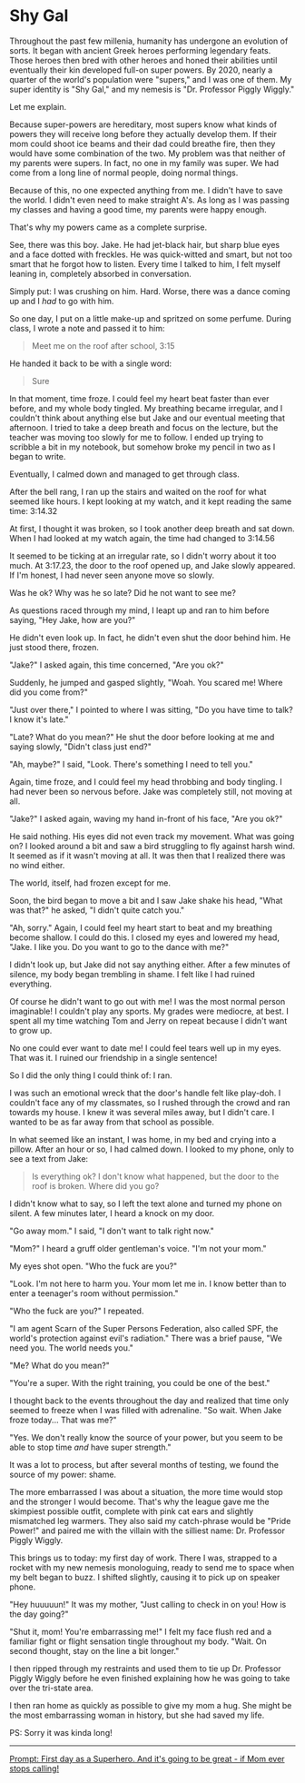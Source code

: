 # Shy Gal

Throughout the past few millenia, humanity has undergone an evolution of sorts.
It began with ancient Greek heroes performing legendary feats.
Those heroes then bred with other heroes and honed their abilities until eventually their kin developed full-on super powers.
By 2020, nearly a quarter of the world's population were "supers," and I was one of them.
My super identity is "Shy Gal," and my nemesis is "Dr. Professor Piggly Wiggly."

Let me explain.

Because super-powers are hereditary, most supers know what kinds of powers they will receive long before they actually develop them.
If their mom could shoot ice beams and their dad could breathe fire, then they would have some combination of the two.
My problem was that  neither of my parents were supers.
In fact, no one in my family was super.
We had come from a long line of normal people, doing normal things.

Because of this, no one expected anything from me.
I didn't have to save the world.
I didn't even need to make straight A's.
As long as I was passing my classes and having a good time, my parents were happy enough.

That's why my powers came as a complete surprise.

See, there was this boy. Jake.
He had jet-black hair, but sharp blue eyes and a face dotted with freckles.
He was quick-witted and smart, but not too smart that he forgot how to listen.
Every time I talked to him, I felt myself leaning in, completely absorbed in conversation.

Simply put: I was crushing on him. Hard.
Worse, there was a dance coming up and I *had* to go with him.

So one day, I put on a little make-up and spritzed on some perfume.
During class, I wrote a note and passed it to him:

> Meet me on the roof after school, 3:15

He handed it back to be with a single word:

> Sure

In that moment, time froze. I could feel my heart beat faster than ever before, and my whole body tingled.
My breathing became irregular, and I couldn't think about anything else but Jake and our eventual meeting that afternoon.
I tried to take a deep breath and focus on the lecture, but the teacher was moving too slowly for me to follow.
I ended up trying to scribble a bit in my notebook, but somehow broke my pencil in two as I began to write.

Eventually, I calmed down and managed to get through class.

After the bell rang, I ran up the stairs and waited on the roof for what seemed like hours.
I kept looking at my watch, and it kept reading the same time: 3:14.32

At first, I thought it was broken, so I took another deep breath and sat down.
When I had looked at my watch again, the time had changed to 3:14.56

It seemed to be ticking at an irregular rate, so I didn't worry about it too much.
At 3:17.23, the door to the roof opened up, and Jake slowly appeared.
If I'm honest, I had never seen anyone move so slowly.

Was he ok?
Why was he so late?
Did he not want to see me?

As questions raced through my mind, I leapt up and ran to him before saying, "Hey Jake, how are you?"

He didn't even look up.
In fact, he didn't even shut the door behind him.
He just stood there, frozen.

"Jake?" I asked again, this time concerned, "Are you ok?"

Suddenly, he jumped and gasped slightly, "Woah. You scared me! Where did you come from?"

"Just over there," I pointed to where I was sitting, "Do you have time to talk? I know it's late."

"Late? What do you mean?" He shut the door before looking at me and saying slowly, "Didn't class just end?"

"Ah, maybe?" I said, "Look. There's something I need to tell you."

Again, time froze, and I could feel my head throbbing and body tingling.
I had never been so nervous before.
Jake was completely still, not moving at all.

"Jake?" I asked again, waving my hand in-front of his face, "Are you ok?"

He said nothing.
His eyes did not even track my movement.
What was going on?
I looked around a bit and saw a bird struggling to fly against harsh wind.
It seemed as if it wasn't moving at all.
It was then that I realized there was no wind either.

The world, itself, had frozen except for me.

Soon, the bird began to move a bit and I saw Jake shake his head, "What was that?" he asked, "I didn't quite catch you."

"Ah, sorry." Again, I could feel my heart start to beat and my breathing become shallow.
I could do this.
I closed my eyes and lowered my head, "Jake. I like you. Do you want to go to the dance with me?"

I didn't look up, but Jake did not say anything either.
After a few minutes of silence, my body began trembling in shame.
I felt like I had ruined everything.

Of course he didn't want to go out with me!
I was the most normal person imaginable!
I couldn't play any sports.
My grades were mediocre, at best.
I spent all my time watching Tom and Jerry on repeat because I didn't want to grow up.

No one could ever want to date me!
I could feel tears well up in my eyes.
That was it.
I ruined our friendship in a single sentence!

So I did the only thing I could think of: I ran.

I was such an emotional wreck that the door's handle felt like play-doh.
I couldn't face any of my classmates, so I rushed through the crowd and ran towards my house.
I knew it was several miles away, but I didn't care.
I wanted to be as far away from that school as possible.

In what seemed like an instant, I was home, in my bed and crying into a pillow.
After an hour or so, I had calmed down.
I looked to my phone, only to see a text from Jake:

> Is everything ok? I don't know what happened, but the door to the roof is broken. Where did you go?

I didn't know what to say, so I left the text alone and turned my phone on silent.
A few minutes later, I heard a knock on my door.

"Go away mom." I said, "I don't want to talk right now."

"Mom?" I heard a gruff older gentleman's voice. "I'm not your mom."

My eyes shot open. "Who the fuck are you?"

"Look. I'm not here to harm you. Your mom let me in. I know better than to enter a teenager's room without permission."

"Who the fuck are you?" I repeated.

"I am agent Scarn of the Super Persons Federation, also called SPF, the world's protection against evil's radiation." There was a brief pause, "We need you. The world needs you."

"Me? What do you mean?"

"You're a super. With the right training, you could be one of the best."

I thought back to the events throughout the day and realized that time only seemed to freeze when I was filled with adrenaline. "So wait. When Jake froze today... That was me?"

"Yes. We don't really know the source of your power, but you seem to be able to stop time *and* have super strength."

It was a lot to process, but after several months of testing, we found the source of my power: shame.

The more embarrassed I was about a situation, the more time would stop and the stronger I would become.
That's why the league gave me the skimpiest possible outfit, complete with pink cat ears and slightly mismatched leg warmers.
They also said my catch-phrase would be "Pride Power!" and paired me with the villain with the silliest name: Dr. Professor Piggly Wiggly.

This brings us to today: my first day of work.
There I was, strapped to a rocket with my new nemesis monologuing, ready to send me to space when my belt began to buzz.
I shifted slightly, causing it to pick up on speaker phone.

"Hey huuuuun!" It was my mother, "Just calling to check in on you! How is the day going?"

"Shut it, mom! You're embarrassing me!" I felt my face flush red and a familiar fight or flight sensation tingle throughout my body.
"Wait. On second thought, stay on the line a bit longer."

I then ripped through my restraints and used them to tie up Dr. Professor Piggly Wiggly before he even finished explaining how he was going to take over the tri-state area.

I then ran home as quickly as possible to give my mom a hug.
She might be the most embarrassing woman in history, but she had saved my life.

PS: Sorry it was kinda long!

---
[Prompt: First day as a Superhero. And it's going to be great - if Mom ever stops calling!](https://www.reddit.com/r/WritingPrompts/comments/kiu97v/wp_first_day_as_a_superhero_and_its_going_to_be/ggt29b9/)
